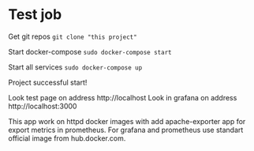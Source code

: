 <html><body><h1>Test job</h1></body></html>

Get git repos
<code>git clone "this project"</code>

Start docker-compose
<code>sudo docker-compose start</code>

Start all services
<code>sudo docker-compose up</code>

Project successful start!

Look test page on address <link>http://localhost</link>
Look in grafana on address <link>http://localhost:3000</link>

This app work on httpd docker images with add apache-exporter app for export metrics in prometheus.
For grafana and prometheus use standart official image from hub.docker.com.
